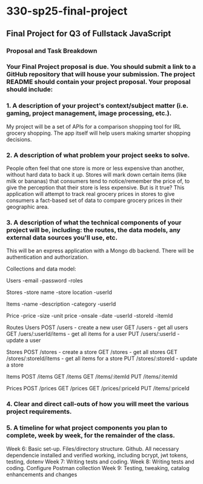 # 330-sp25-final-project

## Final Project for Q3 of Fullstack JavaScript

### Proposal and Task Breakdown
### Your Final Project proposal is due. You should submit a link to a GitHub repository that will house your submission. The project README should contain your project proposal. Your proposal should include:

### 1. A description of your project's context/subject matter (i.e. gaming, project management, image processing, etc.).
My project will be a set of APIs for a comparison shopping tool for IRL grocery shopping. The app itself will help users making smarter shopping decisions.

### 2. A description of what problem your project seeks to solve.
People often feel that one store is more or less expensive than another, without hard data to back it up. Stores will  mark down certain items (like milk or bananas) that consumers tend to notice/remember the price of, to give the perception that their store is less expensive. But is it true? This application will attempt to track real grocery prices in stores to give consumers a fact-based set of data to compare grocery prices in their geographic area.

### 3. A description of what the technical components of your project will be, including: the routes, the data models, any external data sources you'll use, etc.

This will be an express application with a Mongo db backend. There will be authentication and authorization.

Collections and data model:

Users
-email
-password
-roles

Stores
-store name
-store location
-userId

Items
-name
-description
-category
-userId

Price
-price
-size
-unit price
-onsale
-date
-userId
-storeId
-itemId

Routes
Users
POST /users - create a new user
GET /users - get all users
GET /uers/:userId/items - get all items for a user
PUT /users/:userId - update a user

Stores
POST /stores - create a store
GET /stores - get all stores
GET /stores/:storeId/items - get all items for a store
PUT /stores/:storeId - update a store

Items
POST /items
GET /items
GET /items/:itemId
PUT /items/:itemId

Prices
POST /prices
GET /prices
GET /prices/:priceId
PUT /items/:priceId


### 4. Clear and direct call-outs of how you will meet the various project requirements.



### 5. A timeline for what project components you plan to complete, week by week, for the remainder of the class. 

Week 6:
Basic set-up. Files/directory structure. Github. All necessary dependencie installed and verified working, including bcrypt, jwt tokens, testing, dotenv
Week 7:
Writing tests and coding.
Week 8:
Writing tests and coding. Configure Postman collection
Week 9:
Testing, tweaking, catalog enhancements and changes
